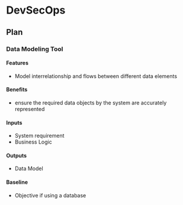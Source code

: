 # DevSecOps

## Plan

### Data Modeling Tool

#### Features
 - Model interrelationship and flows between different data elements

#### Benefits
 - ensure the required data objects by the system are accurately represented

#### Inputs
 - System requirement
 - Business Logic

#### Outputs
 - Data Model

#### Baseline
 - Objective if using a database
